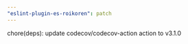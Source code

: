```yaml
---
"eslint-plugin-es-roikoren": patch
---
```


chore(deps): update codecov/codecov-action action to v3.1.0
